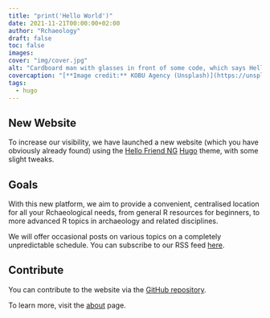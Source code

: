 ```yaml
---
title: "print('Hello World')"
date: 2021-11-21T00:00:00+02:00
author: "Rchaeology"
draft: false
toc: false
images:
cover: "img/cover.jpg"
alt: "Cardboard man with glasses in front of some code, which says Hello World"
covercaption: "[**Image credit:** KOBU Agency (Unsplash)](https://unsplash.com/photos/67L18R4tW_w/)"
tags:
  - hugo
---
```


## New Website

To increase our visibility, we have launched a new website (which you have obviously 
already found) using the [Hello Friend NG](https://github.com/rhazdon/hugo-theme-hello-friend-ng) [Hugo](https://gohugo.io) theme, with some slight tweaks.

## Goals

With this new platform, we aim to provide a convenient, centralised location for all your Rchaeological needs, from general R resources for beginners, to more advanced R topics in archaeology and related disciplines.

We will offer occasional posts on various topics on a completely unpredictable schedule. You can subscribe to our RSS feed [here](https://rchaeology.github.io/posts/index.xml).

## Contribute

You can contribute to the website via the [GitHub repository](https://github.com/rchaeology/rchaeology.github.io).

To learn more, visit the [about](https://rchaeology.github.io/about) page.